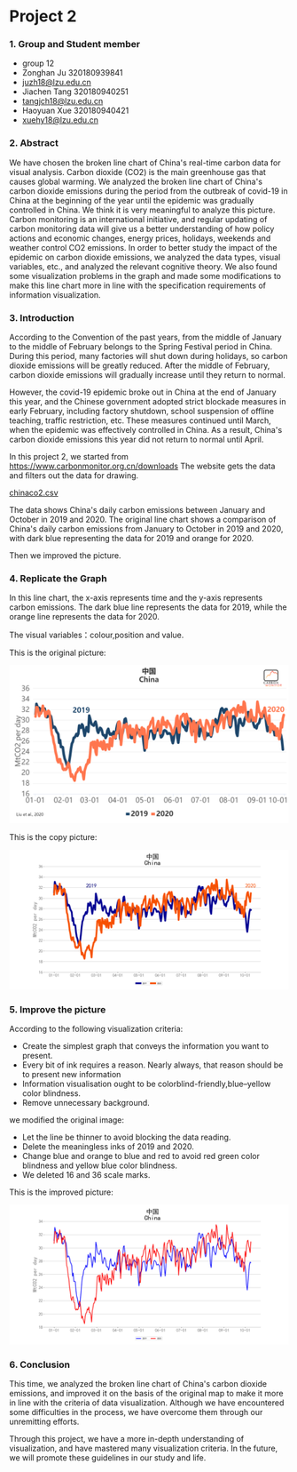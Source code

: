 # Project 2

### 1. Group and Student member

+ group 12
+ Zonghan Ju 320180939841
+ juzh18@lzu.edu.cn
+ Jiachen Tang 320180940251
+ tangjch18@lzu.edu.cn
+ Haoyuan Xue 320180940421
+ xuehy18@lzu.edu.cn

### 2. Abstract

We have chosen the broken line chart of China's real-time carbon data for visual analysis. Carbon dioxide (CO2) is the main greenhouse gas that causes global warming. We analyzed the broken line chart of China's carbon dioxide emissions during the period from the outbreak of covid-19 in China at the beginning of the year until the epidemic was gradually controlled in China. We think it is very meaningful to analyze this picture. Carbon monitoring is an international initiative, and regular updating of carbon monitoring data will give us a better understanding of how policy actions and economic changes, energy prices, holidays, weekends and weather control CO2 emissions. In order to better study the impact of the epidemic on carbon dioxide emissions, we analyzed the data types, visual variables, etc., and analyzed the relevant cognitive theory. We also found some visualization problems in the graph and made some modifications to make this line chart more in line with the specification requirements of information visualization.

### 3. Introduction

According to the Convention of the past years, from the middle of January to the middle of February belongs to the Spring Festival period in China. During this period, many factories will shut down during holidays, so carbon dioxide emissions will be greatly reduced. After the middle of February, carbon dioxide emissions will gradually increase until they return to normal.

However, the covid-19 epidemic broke out in China at the end of January this year, and the Chinese government adopted strict blockade measures in early February, including factory shutdown, school suspension of offline teaching, traffic restriction, etc. These measures continued until March, when the epidemic was effectively controlled in China. As a result, China's carbon dioxide emissions this year did not return to normal until April.

In this project 2, we started from https://www.carbonmonitor.org.cn/downloads The website gets the data and filters out the data for drawing.

[chinaco2.csv](https://github.com/juzonghan/project2/blob/master/chinaco2.csv)

The data shows China's daily carbon emissions between January and October in 2019 and 2020. The original line chart shows a comparison of China's daily carbon emissions from January to October in 2019 and 2020, with dark blue representing the data for 2019 and orange for 2020.

Then we improved the picture.

### 4. Replicate the Graph

In this line chart, the x-axis represents time and the y-axis represents carbon emissions. The dark blue line represents the data for 2019, while the orange line represents the data for 2020.

The visual variables：colour,position and value.

This is the original picture:

![Image text](https://github.com/juzonghan/project2/blob/master/china.png)

This is the copy picture:

![Image text](https://github.com/juzonghan/project2/blob/master/copypic.png)

### 5. Improve the picture

According to the following visualization criteria: 

+ Create the simplest graph that conveys the information you want to present.
+ Every bit of ink requires a reason. Nearly always, that reason should be to present new information
+ Information visualisation ought to be colorblind-friendly,blue–yellow color blindness.
+ Remove unnecessary background.

we modified the original image:

+ Let the line be thinner to avoid blocking the data reading.
+ Delete the meaningless inks of 2019 and 2020.
+ Change blue and orange to blue and red to avoid red green color blindness and yellow blue color blindness.
+ We deleted 16 and 36 scale marks.

This is the improved picture:

![Image text](https://github.com/juzonghan/project2/blob/master/fixpic.png)

### 6. Conclusion

This time, we analyzed the broken line chart of China's carbon dioxide emissions, and improved it on the basis of the original map to make it more in line with the criteria of data visualization. Although we have encountered some difficulties in the process, we have overcome them through our unremitting efforts.

Through this project, we have a more in-depth understanding of visualization, and have mastered many visualization criteria. In the future, we will promote these guidelines in our study and life.

